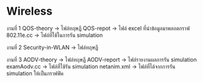 # Wireless
งานที่ 1 
QOS-theory -> ไฟล์ทฤษฏี
QOS-repot  -> ไฟล์ excel ที่นำข้อมูลมาพลอตกราฟ
802.11e.cc -> ไฟล์ที่ใช้ในการรัน simulation

งานที่ 2
Security-in-WLAN -> ไฟล์ทฤษฏี

งานที่ 3
AODV-theory -> ไฟล์ทฤษฏี
AODV-report -> ไฟล์รายงานผลการรัน simulation
examAodv.cc -> ไฟล์ที่ใช้รัน simulation
netanim.xml -> ไฟล์ที่ได้จากการรัน simulation ให้เป็นกราฟฟิค
